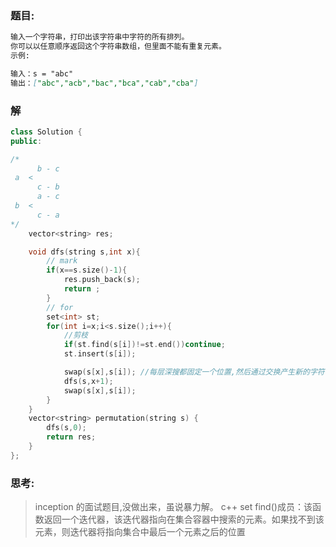 ### 题目:
```md
输入一个字符串，打印出该字符串中字符的所有排列。
你可以以任意顺序返回这个字符串数组，但里面不能有重复元素。
示例:

输入：s = "abc"
输出：["abc","acb","bac","bca","cab","cba"]

```

### 解
```c++
class Solution {
public:

/*
      b - c
 a  < 
      c - b
      a - c
 b  <
      c - a
*/
    vector<string> res;

    void dfs(string s,int x){
        // mark
        if(x==s.size()-1){
            res.push_back(s);
            return ;
        } 
        // for
        set<int> st;
        for(int i=x;i<s.size();i++){
            //剪枝
            if(st.find(s[i])!=st.end())continue; 
            st.insert(s[i]);

            swap(s[x],s[i]); //每层深搜都固定一个位置,然后通过交换产生新的字符串
            dfs(s,x+1);
            swap(s[x],s[i]);
        }
    }
    vector<string> permutation(string s) {
        dfs(s,0);
        return res;
    }
};
```

### 思考:
> inception 的面试题目,没做出来，虽说暴力解。
> c++ set find()成员：该函数返回一个迭代器，该迭代器指向在集合容器中搜索的元素。如果找不到该元素，则迭代器将指向集合中最后一个元素之后的位置









